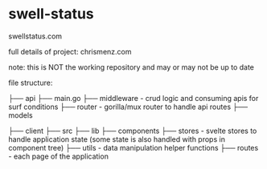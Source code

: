 # swell-status

swellstatus.com

full details of project: chrismenz.com

note: this is NOT the working repository and may or may not be up to date

file structure:

├── api
    ├── main.go
    ├── middleware - crud logic and consuming apis for surf conditions
    ├── router - gorilla/mux router to handle api routes
    ├── models
    
    
├── client
    ├── src
        ├── lib
            ├── components
            ├── stores - svelte stores to handle application state (some state is also handled with props in component tree)
            ├── utils - data manipulation helper functions
        ├── routes - each page of the application
  
